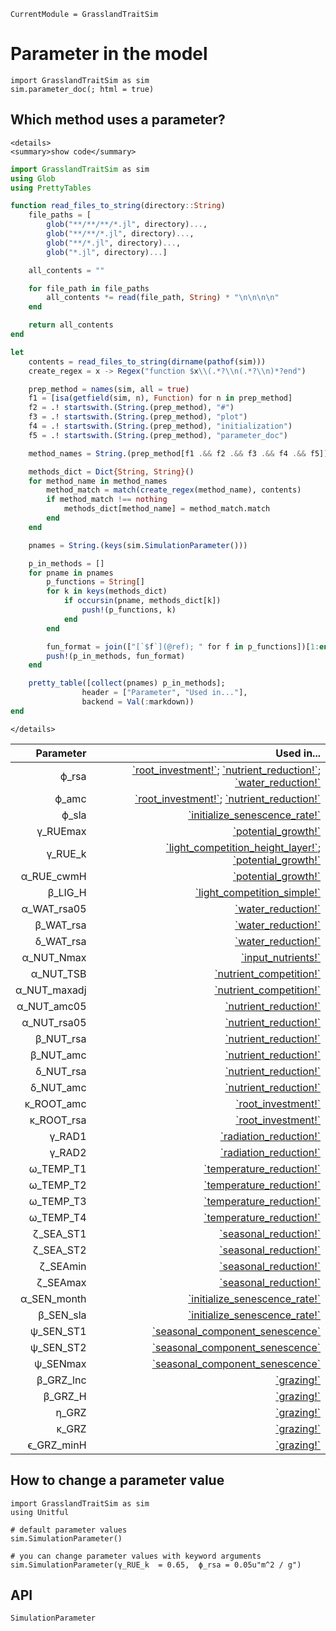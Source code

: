 ```@meta
CurrentModule = GrasslandTraitSim
```

# Parameter in the model

```@example
import GrasslandTraitSim as sim
sim.parameter_doc(; html = true)
```

## Which method uses a parameter?
```@raw html
<details>
<summary>show code</summary>
```

```julia
import GrasslandTraitSim as sim
using Glob
using PrettyTables

function read_files_to_string(directory::String)
    file_paths = [
        glob("**/**/**/*.jl", directory)...,
        glob("**/**/*.jl", directory)...,
        glob("**/*.jl", directory)...,
        glob("*.jl", directory)...]

    all_contents = ""

    for file_path in file_paths
        all_contents *= read(file_path, String) * "\n\n\n\n"
    end

    return all_contents
end

let
    contents = read_files_to_string(dirname(pathof(sim)))
    create_regex = x -> Regex("function $x\\(.*?\\n(.*?\\n)*?end")

    prep_method = names(sim, all = true)
    f1 = [isa(getfield(sim, n), Function) for n in prep_method]
    f2 = .! startswith.(String.(prep_method), "#")
    f3 = .! startswith.(String.(prep_method), "plot")
    f4 = .! startswith.(String.(prep_method), "initialization")
    f5 = .! startswith.(String.(prep_method), "parameter_doc")

    method_names = String.(prep_method[f1 .&& f2 .&& f3 .&& f4 .&& f5])

    methods_dict = Dict{String, String}()
    for method_name in method_names
        method_match = match(create_regex(method_name), contents)
        if method_match !== nothing
            methods_dict[method_name] = method_match.match
        end
    end

    pnames = String.(keys(sim.SimulationParameter()))

    p_in_methods = []
    for pname in pnames 
        p_functions = String[]             
        for k in keys(methods_dict)
            if occursin(pname, methods_dict[k])
                push!(p_functions, k)
            end
        end

        fun_format = join(["[`$f`](@ref); " for f in p_functions])[1:end-2]
        push!(p_in_methods, fun_format) 
    end

    pretty_table([collect(pnames) p_in_methods]; 
                header = ["Parameter", "Used in..."],       
                backend = Val(:markdown))
end
```

```@raw html
</details>
```

| **Parameter**  | **Used in...**                                                                                 |
|---------------:|-----------------------------------------------------------------------------------------------:|
| ϕ\_rsa         | [\`root\_investment!\`](@ref); [\`nutrient\_reduction!\`](@ref); [\`water\_reduction!\`](@ref) |
| ϕ\_amc         | [\`root\_investment!\`](@ref); [\`nutrient\_reduction!\`](@ref)                                |
| ϕ\_sla         | [\`initialize\_senescence\_rate!\`](@ref)                                                      |
| γ\_RUEmax      | [\`potential\_growth!\`](@ref)                                                                 |
| γ\_RUE\_k      | [\`light\_competition\_height\_layer!\`](@ref); [\`potential\_growth!\`](@ref)                 |
| α\_RUE\_cwmH   | [\`potential\_growth!\`](@ref)                                                                 |
| β\_LIG\_H      | [\`light\_competition\_simple!\`](@ref)                                                        |
| α\_WAT\_rsa05  | [\`water\_reduction!\`](@ref)                                                                  |
| β\_WAT\_rsa    | [\`water\_reduction!\`](@ref)                                                                  |
| δ\_WAT\_rsa    | [\`water\_reduction!\`](@ref)                                                                  |
| α\_NUT\_Nmax   | [\`input\_nutrients!\`](@ref)                                                                  |
| α\_NUT\_TSB    | [\`nutrient\_competition!\`](@ref)                                                             |
| α\_NUT\_maxadj | [\`nutrient\_competition!\`](@ref)                                                             |
| α\_NUT\_amc05  | [\`nutrient\_reduction!\`](@ref)                                                               |
| α\_NUT\_rsa05  | [\`nutrient\_reduction!\`](@ref)                                                               |
| β\_NUT\_rsa    | [\`nutrient\_reduction!\`](@ref)                                                               |
| β\_NUT\_amc    | [\`nutrient\_reduction!\`](@ref)                                                               |
| δ\_NUT\_rsa    | [\`nutrient\_reduction!\`](@ref)                                                               |
| δ\_NUT\_amc    | [\`nutrient\_reduction!\`](@ref)                                                               |
| κ\_ROOT\_amc   | [\`root\_investment!\`](@ref)                                                                  |
| κ\_ROOT\_rsa   | [\`root\_investment!\`](@ref)                                                                  |
| γ\_RAD1        | [\`radiation\_reduction!\`](@ref)                                                              |
| γ\_RAD2        | [\`radiation\_reduction!\`](@ref)                                                              |
| ω\_TEMP\_T1    | [\`temperature\_reduction!\`](@ref)                                                            |
| ω\_TEMP\_T2    | [\`temperature\_reduction!\`](@ref)                                                            |
| ω\_TEMP\_T3    | [\`temperature\_reduction!\`](@ref)                                                            |
| ω\_TEMP\_T4    | [\`temperature\_reduction!\`](@ref)                                                            |
| ζ\_SEA\_ST1    | [\`seasonal\_reduction!\`](@ref)                                                               |
| ζ\_SEA\_ST2    | [\`seasonal\_reduction!\`](@ref)                                                               |
| ζ\_SEAmin      | [\`seasonal\_reduction!\`](@ref)                                                               |
| ζ\_SEAmax      | [\`seasonal\_reduction!\`](@ref)                                                               |
| α\_SEN\_month  | [\`initialize\_senescence\_rate!\`](@ref)                                                      |
| β\_SEN\_sla    | [\`initialize\_senescence\_rate!\`](@ref)                                                      |
| ψ\_SEN\_ST1    | [\`seasonal\_component\_senescence\`](@ref)                                                    |
| ψ\_SEN\_ST2    | [\`seasonal\_component\_senescence\`](@ref)                                                    |
| ψ\_SENmax      | [\`seasonal\_component\_senescence\`](@ref)                                                    |
| β\_GRZ\_lnc    | [\`grazing!\`](@ref)                                                                           |
| β\_GRZ\_H      | [\`grazing!\`](@ref)                                                                           |
| η\_GRZ         | [\`grazing!\`](@ref)                                                                           |
| κ\_GRZ         | [\`grazing!\`](@ref)                                                                           |
| ϵ\_GRZ\_minH   | [\`grazing!\`](@ref)                                                                           |




## How to change a parameter value

```@example
import GrasslandTraitSim as sim
using Unitful

# default parameter values
sim.SimulationParameter() 

# you can change parameter values with keyword arguments
sim.SimulationParameter(γ_RUE_k  = 0.65,  ϕ_rsa = 0.05u"m^2 / g")
```

## API

```@docs
SimulationParameter
```

